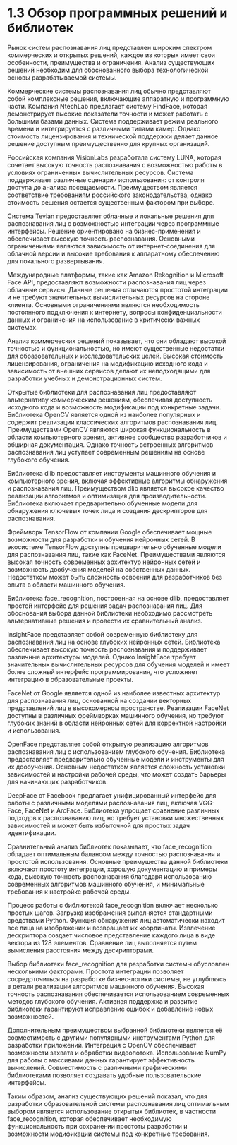 # 1.3 Обзор программных решений и библиотек

Рынок систем распознавания лиц представлен широким спектром коммерческих и открытых решений, каждое из которых имеет свои особенности, преимущества и ограничения. Анализ существующих решений необходим для обоснованного выбора технологической основы разрабатываемой системы.

Коммерческие системы распознавания лиц обычно представляют собой комплексные решения, включающие аппаратную и программную части. Компания NtechLab предлагает систему FindFace, которая демонстрирует высокие показатели точности и может работать с большими базами данных. Система поддерживает режим реального времени и интегрируется с различными типами камер. Однако стоимость лицензирования и технической поддержки делает данное решение доступным преимущественно для крупных организаций.

Российская компания VisionLabs разработала систему LUNA, которая сочетает высокую точность распознавания с возможностью работы в условиях ограниченных вычислительных ресурсов. Система поддерживает различные сценарии использования: от контроля доступа до анализа посещаемости. Преимуществом является соответствие требованиям российского законодательства, однако стоимость решения остается существенным фактором при выборе.

Система Tevian предоставляет облачные и локальные решения для распознавания лиц с возможностью интеграции через программные интерфейсы. Решение ориентировано на бизнес-применения и обеспечивает высокую точность распознавания. Основными ограничениями являются зависимость от интернет-соединения для облачной версии и высокие требования к аппаратному обеспечению для локального развертывания.

Международные платформы, такие как Amazon Rekognition и Microsoft Face API, предоставляют возможности распознавания лиц через облачные сервисы. Данные решения отличаются простотой интеграции и не требуют значительных вычислительных ресурсов на стороне клиента. Основными ограничениями являются необходимость постоянного подключения к интернету, вопросы конфиденциальности данных и ограничения на использование в критически важных системах.

Анализ коммерческих решений показывает, что они обладают высокой точностью и функциональностью, но имеют существенные недостатки для образовательных и исследовательских целей. Высокая стоимость лицензирования, ограничения на модификацию исходного кода и зависимость от внешних сервисов делают их неподходящими для разработки учебных и демонстрационных систем.

Открытые библиотеки для распознавания лиц предоставляют альтернативу коммерческим решениям, обеспечивая доступность исходного кода и возможность модификации под конкретные задачи. Библиотека OpenCV является одной из наиболее популярных и содержит реализации классических алгоритмов распознавания лиц. Преимуществами OpenCV являются широкая функциональность в области компьютерного зрения, активное сообщество разработчиков и обширная документация. Однако точность встроенных алгоритмов распознавания лиц уступает современным решениям на основе глубокого обучения.

Библиотека dlib предоставляет инструменты машинного обучения и компьютерного зрения, включая эффективные алгоритмы обнаружения и распознавания лиц. Преимуществом dlib является высокое качество реализации алгоритмов и оптимизация для производительности. Библиотека включает предварительно обученные модели для обнаружения ключевых точек лица и создания дескрипторов для распознавания.

Фреймворк TensorFlow от компании Google обеспечивает мощные возможности для разработки и обучения нейронных сетей. В экосистеме TensorFlow доступны предварительно обученные модели для распознавания лиц, такие как FaceNet. Преимуществами являются высокая точность современных архитектур нейронных сетей и возможность дообучения моделей на собственных данных. Недостатком может быть сложность освоения для разработчиков без опыта в области машинного обучения.

Библиотека face_recognition, построенная на основе dlib, предоставляет простой интерфейс для решения задач распознавания лиц. Для обоснования выбора данной библиотеки необходимо рассмотреть альтернативные решения и провести их сравнительный анализ.

InsightFace представляет собой современную библиотеку для распознавания лиц на основе глубоких нейронных сетей. Библиотека обеспечивает высокую точность распознавания и поддерживает различные архитектуры моделей. Однако InsightFace требует значительных вычислительных ресурсов для обучения моделей и имеет более сложный интерфейс программирования, что усложняет интеграцию в образовательные проекты.

FaceNet от Google является одной из наиболее известных архитектур для распознавания лиц, основанной на создании векторных представлений лиц в высокомерном пространстве. Реализации FaceNet доступны в различных фреймворках машинного обучения, но требуют глубоких знаний в области нейронных сетей для корректной настройки и использования.

OpenFace представляет собой открытую реализацию алгоритмов распознавания лиц с использованием глубокого обучения. Библиотека предоставляет предварительно обученные модели и инструменты для их дообучения. Основным недостатком является сложность установки зависимостей и настройки рабочей среды, что может создать барьеры для начинающих разработчиков.

DeepFace от Facebook предлагает унифицированный интерфейс для работы с различными моделями распознавания лиц, включая VGG-Face, FaceNet и ArcFace. Библиотека упрощает сравнение различных подходов к распознаванию лиц, но требует установки множественных зависимостей и может быть избыточной для простых задач идентификации.

Сравнительный анализ библиотек показывает, что face_recognition обладает оптимальным балансом между точностью распознавания и простотой использования. Основные преимущества данной библиотеки включают простоту интеграции, хорошую документацию и примеры кода, высокую точность распознавания благодаря использованию современных алгоритмов машинного обучения, и минимальные требования к настройке рабочей среды.

Процесс работы с библиотекой face_recognition включает несколько простых шагов. Загрузка изображения выполняется стандартными средствами Python. Функция обнаружения лиц автоматически находит все лица на изображении и возвращает их координаты. Извлечение дескриптора создает числовое представление каждого лица в виде вектора из 128 элементов. Сравнение лиц выполняется путем вычисления расстояния между дескрипторами.

Выбор библиотеки face_recognition для разработки системы обусловлен несколькими факторами. Простота интеграции позволяет сосредоточиться на разработке бизнес-логики системы, не углубляясь в детали реализации алгоритмов машинного обучения. Высокая точность распознавания обеспечивается использованием современных методов глубокого обучения. Активная поддержка и развитие библиотеки гарантируют исправление ошибок и добавление новых возможностей.

Дополнительным преимуществом выбранной библиотеки является её совместимость с другими популярными инструментами Python для разработки приложений. Интеграция с OpenCV обеспечивает возможности захвата и обработки видеопотока. Использование NumPy для работы с массивами данных гарантирует эффективность вычислений. Совместимость с различными графическими библиотеками позволяет создавать удобные пользовательские интерфейсы.

Таким образом, анализ существующих решений показал, что для разработки образовательной системы распознавания лиц оптимальным выбором является использование открытых библиотек, в частности face_recognition, которая обеспечивает необходимую функциональность при сохранении простоты разработки и возможности модификации системы под конкретные требования.
